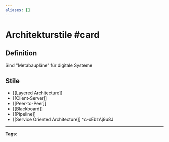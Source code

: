 ```yaml
---
aliases: []
---
```


# Architekturstile #card
## Definition
Sind "Metabaupläne" für digitale Systeme
## Stile
- [[Layered Architecture]]
- [[Client-Server]]
- [[Peer-to-Peer]]
- [[Blackboard]]
- [[Pipeline]]
- [[Service Oriented Architecture]]
^c-xEbzAj9u8J
---
**Tags**: 